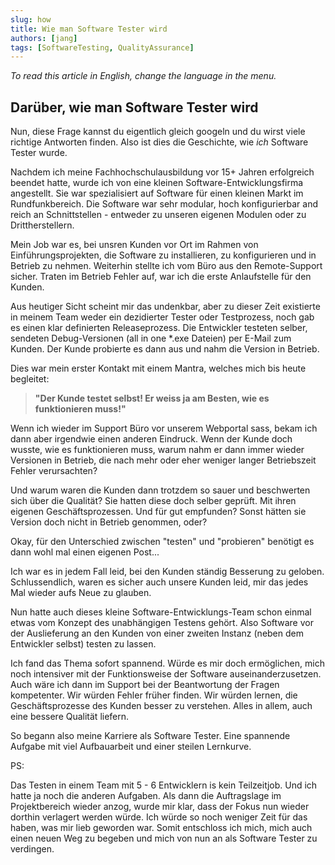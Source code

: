 ```yaml
---
slug: how
title: Wie man Software Tester wird 
authors: [jang]
tags: [SoftwareTesting, QualityAssurance]
---
```


_To read this article in English, change the language in the menu._


## Darüber, wie man Software Tester wird

Nun, diese Frage kannst du eigentlich gleich googeln und du wirst viele richtige Antworten finden. Also ist dies die Geschichte, wie _ich_ Software Tester wurde.

Nachdem ich meine Fachhochschulausbildung vor 15+ Jahren erfolgreich beendet hatte, wurde ich von eine kleinen Software-Entwicklungsfirma angestellt. Sie war spezialisiert auf Software für einen kleinen Markt im Rundfunkbereich. Die Software war sehr modular, hoch konfigurierbar and reich an Schnittstellen - entweder zu unseren eigenen Modulen oder zu Drittherstellern.

Mein Job war es, bei unsren Kunden vor Ort im Rahmen von Einführungsprojekten, die Software zu installieren, zu konfigurieren und in Betrieb zu nehmen. Weiterhin stellte ich vom Büro aus den Remote-Support sicher. Traten im Betrieb Fehler auf, war ich die erste Anlaufstelle für den Kunden. 

Aus heutiger Sicht scheint mir das undenkbar, aber zu dieser Zeit existierte in meinem Team weder ein dezidierter Tester oder Testprozess, noch gab es einen klar definierten Releaseprozess. Die Entwickler testeten selber, sendeten Debug-Versionen (all in one *.exe Dateien) per E-Mail zum Kunden. Der Kunde probierte es dann aus und nahm die Version in Betrieb.

Dies war mein erster Kontakt mit einem Mantra, welches mich bis heute begleitet:

> **"Der Kunde testet selbst! Er weiss ja am Besten, wie es funktionieren muss!"**

Wenn ich wieder im Support Büro vor unserem Webportal sass, bekam ich dann aber irgendwie einen anderen Eindruck. Wenn der Kunde doch wusste, wie es funktionieren muss, warum nahm er dann immer wieder Versionen in Betrieb, die nach mehr oder eher weniger langer Betriebszeit Fehler verursachten?

Und warum waren die Kunden dann trotzdem so sauer und beschwerten sich über die Qualität? Sie hatten diese doch selber geprüft. Mit ihren eigenen Geschäftsprozessen. Und für gut empfunden? Sonst hätten sie Version doch nicht in Betrieb genommen, oder?

Okay, für den Unterschied zwischen "testen" und "probieren" benötigt es dann wohl mal einen eigenen Post... 

Ich war es in jedem Fall leid, bei den Kunden ständig Besserung zu geloben. Schlussendlich, waren es sicher auch unsere Kunden leid, mir das jedes Mal wieder aufs Neue zu glauben.

Nun hatte auch dieses kleine Software-Entwicklungs-Team schon einmal etwas vom Konzept des unabhängigen Testens gehört. Also Software vor der Auslieferung an den Kunden von einer zweiten Instanz (neben dem Entwickler selbst) testen zu lassen.

Ich fand das Thema sofort spannend. Würde es mir doch ermöglichen, mich noch intensiver mit der Funktionsweise der Software auseinanderzusetzen. Auch wäre ich dann im Support bei der Beantwortung der Fragen kompetenter. Wir würden Fehler früher finden. Wir würden lernen, die Geschäftsprozesse des Kunden besser zu verstehen. Alles in allem, auch eine bessere Qualität liefern.

So begann also meine Karriere als Software Tester. Eine spannende Aufgabe mit viel Aufbauarbeit und einer steilen Lernkurve. 

PS:

Das Testen in einem Team mit 5  - 6 Entwicklern is kein Teilzeitjob. Und ich hatte ja noch die anderen Aufgaben. Als dann die Auftragslage im Projektbereich wieder anzog, wurde mir klar, dass der Fokus nun wieder dorthin verlagert werden würde.  Ich würde so noch weniger Zeit für das haben, was mir lieb geworden war. Somit entschloss ich mich, mich auch einen neuen Weg zu begeben und mich von nun an als Software Tester zu verdingen.
